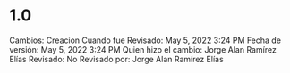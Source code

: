 # 1.0

Cambios: Creacion
Cuando fue Revisado: May 5, 2022 3:24 PM
Fecha de  versión: May 5, 2022 3:24 PM
Quien hizo el cambio: Jorge Alan Ramírez Elías
Revisado: No
Revisado por: Jorge Alan Ramírez Elías